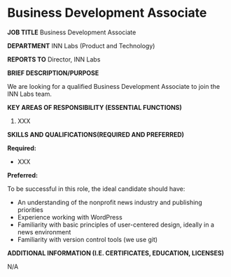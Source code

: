 # Business Development Associate

**JOB TITLE** Business Development Associate

**DEPARTMENT** INN Labs (Product and Technology)

**REPORTS TO** Director, INN Labs

**BRIEF DESCRIPTION/PURPOSE** 


We are looking for a qualified Business Development Associate to join the INN Labs team. 


**KEY AREAS OF RESPONSIBILITY (ESSENTIAL FUNCTIONS)**


1. XXX

**SKILLS AND QUALIFICATIONS(REQUIRED AND PREFERRED)**

**Required:**

-  XXX

**Preferred:**

To be successful in this role, the ideal candidate should have:

-  An understanding of the nonprofit news industry and publishing priorities
-  Experience working with WordPress
-  Familiarity with basic principles of user-centered design, ideally in a news environment
-  Familiarity with version control tools (we use git)

**ADDITIONAL INFORMATION (I.E. CERTIFICATES, EDUCATION, LICENSES)**

N/A